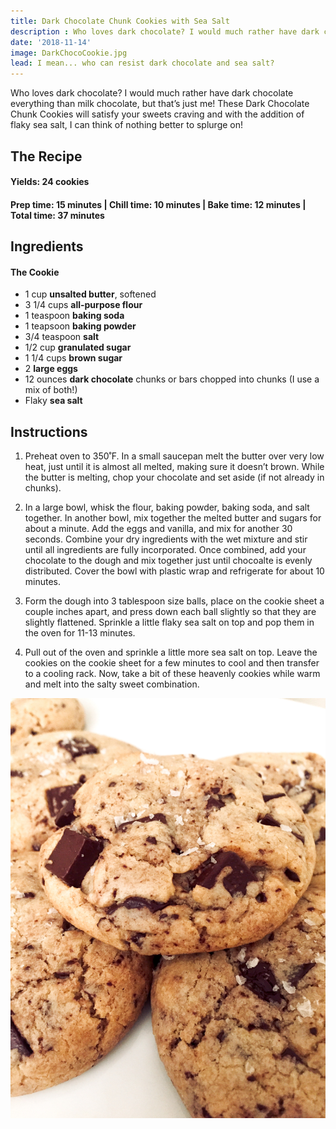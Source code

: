 ```yaml
---
title: Dark Chocolate Chunk Cookies with Sea Salt
description : Who loves dark chocolate? I would much rather have dark chocolate everything than milk chocolate, but that’s just me! These dark chocolate chunk cookies will satisfy your sweets craving and with the addition of flaky sea slat, I can think of nothing better to splurge on! 
date: '2018-11-14'
image: DarkChocoCookie.jpg
lead: I mean... who can resist dark chocolate and sea salt?
---
```

Who loves dark chocolate? I would much rather have dark chocolate everything than milk chocolate, but that’s just me! These Dark Chocolate Chunk Cookies will satisfy your sweets craving and with the addition of flaky sea salt, I can think of nothing better to splurge on!

## The Recipe

#### Yields: 24 cookies

#### Prep time: 15 minutes | Chill time: 10 minutes | Bake time: 12 minutes | Total time: 37 minutes


## Ingredients
#### The Cookie
- 1 cup **unsalted butter**, softened
- 3 1/4 cups **all-purpose flour**
- 1 teaspoon **baking soda**
- 1 teapsoon **baking powder**
- 3/4 teaspoon **salt** 
- 1/2 cup **granulated sugar**
- 1 1/4 cups **brown sugar** 
- 2 **large eggs**
- 12 ounces **dark chocolate** chunks or bars chopped into chunks (I use a mix of both!)
- Flaky **sea salt**

## Instructions

1. Preheat oven to 350˚F. In a small saucepan melt the butter over very low heat, just until it is almost all melted, making sure it doesn’t brown. While the butter is melting, chop your chocolate and set aside (if not already in chunks). 

2. In a large bowl, whisk the flour, baking powder, baking soda, and salt together. In another bowl, mix together the melted butter and sugars for about a minute. Add the eggs and vanilla, and mix for another 30 seconds. Combine your dry ingredients with the wet mixture and stir until all ingredients are fully incorporated. Once combined, add your chocolate to the dough and mix together just until chocoalte is evenly distributed. Cover the bowl with plastic wrap and refrigerate for about 10 minutes. 

3. Form the dough into 3 tablespoon size balls, place on the cookie sheet a couple inches apart, and press down each ball slightly so that they are slightly flattened. Sprinkle a little flaky sea salt on top and pop them in the oven for 11-13 minutes. 

4. Pull out of the oven and sprinkle a little more sea salt on top. Leave the cookies on the cookie sheet for a few minutes to cool and then transfer to a cooling rack. Now, take a bit of these heavenly cookies while warm and melt into the salty sweet combination.  

![](DarkChocoCookie2.jpg)

